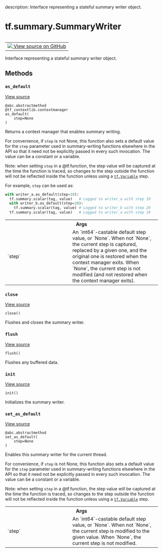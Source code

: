 description: Interface representing a stateful summary writer object.

<div itemscope itemtype="http://developers.google.com/ReferenceObject">
<meta itemprop="name" content="tf.summary.SummaryWriter" />
<meta itemprop="path" content="Stable" />
<meta itemprop="property" content="as_default"/>
<meta itemprop="property" content="close"/>
<meta itemprop="property" content="flush"/>
<meta itemprop="property" content="init"/>
<meta itemprop="property" content="set_as_default"/>
</div>

# tf.summary.SummaryWriter

<!-- Insert buttons and diff -->

<table class="tfo-notebook-buttons tfo-api nocontent" align="left">
<td>
  <a target="_blank" href="https://github.com/tensorflow/tensorflow/blob/r2.4/tensorflow/python/ops/summary_ops_v2.py#L202-L269">
    <img src="https://www.tensorflow.org/images/GitHub-Mark-32px.png" />
    View source on GitHub
  </a>
</td>
</table>



Interface representing a stateful summary writer object.

<!-- Placeholder for "Used in" -->


## Methods

<h3 id="as_default"><code>as_default</code></h3>

<a target="_blank" href="https://github.com/tensorflow/tensorflow/blob/r2.4/tensorflow/python/ops/summary_ops_v2.py#L226-L257">View source</a>

<pre class="devsite-click-to-copy prettyprint lang-py tfo-signature-link">
<code>@abc.abstractmethod</code>
<code>@tf_contextlib.contextmanager</code>
<code>as_default(
    step=None
)
</code></pre>

Returns a context manager that enables summary writing.

For convenience, if `step` is not None, this function also sets a default
value for the `step` parameter used in summary-writing functions elsewhere
in the API so that it need not be explicitly passed in every such
invocation. The value can be a constant or a variable.

Note: when setting `step` in a @tf.function, the step value will be
captured at the time the function is traced, so changes to the step outside
the function will not be reflected inside the function unless using
a <a href="../../tf/Variable.md"><code>tf.Variable</code></a> step.

For example, `step` can be used as:

```python
with writer_a.as_default(step=10):
  tf.summary.scalar(tag, value)   # Logged to writer_a with step 10
  with writer_b.as_default(step=20):
    tf.summary.scalar(tag, value) # Logged to writer_b with step 20
  tf.summary.scalar(tag, value)   # Logged to writer_a with step 10
```

<!-- Tabular view -->
 <table class="responsive fixed orange">
<colgroup><col width="214px"><col></colgroup>
<tr><th colspan="2">Args</th></tr>

<tr>
<td>
`step`
</td>
<td>
An `int64`-castable default step value, or `None`. When not `None`,
the current step is captured, replaced by a given one, and the original
one is restored when the context manager exits. When `None`, the current
step is not modified (and not restored when the context manager exits).
</td>
</tr>
</table>



<h3 id="close"><code>close</code></h3>

<a target="_blank" href="https://github.com/tensorflow/tensorflow/blob/r2.4/tensorflow/python/ops/summary_ops_v2.py#L267-L269">View source</a>

<pre class="devsite-click-to-copy prettyprint lang-py tfo-signature-link">
<code>close()
</code></pre>

Flushes and closes the summary writer.


<h3 id="flush"><code>flush</code></h3>

<a target="_blank" href="https://github.com/tensorflow/tensorflow/blob/r2.4/tensorflow/python/ops/summary_ops_v2.py#L263-L265">View source</a>

<pre class="devsite-click-to-copy prettyprint lang-py tfo-signature-link">
<code>flush()
</code></pre>

Flushes any buffered data.


<h3 id="init"><code>init</code></h3>

<a target="_blank" href="https://github.com/tensorflow/tensorflow/blob/r2.4/tensorflow/python/ops/summary_ops_v2.py#L259-L261">View source</a>

<pre class="devsite-click-to-copy prettyprint lang-py tfo-signature-link">
<code>init()
</code></pre>

Initializes the summary writer.


<h3 id="set_as_default"><code>set_as_default</code></h3>

<a target="_blank" href="https://github.com/tensorflow/tensorflow/blob/r2.4/tensorflow/python/ops/summary_ops_v2.py#L205-L224">View source</a>

<pre class="devsite-click-to-copy prettyprint lang-py tfo-signature-link">
<code>@abc.abstractmethod</code>
<code>set_as_default(
    step=None
)
</code></pre>

Enables this summary writer for the current thread.

For convenience, if `step` is not None, this function also sets a default
value for the `step` parameter used in summary-writing functions elsewhere
in the API so that it need not be explicitly passed in every such
invocation. The value can be a constant or a variable.

Note: when setting `step` in a @tf.function, the step value will be
captured at the time the function is traced, so changes to the step outside
the function will not be reflected inside the function unless using
a <a href="../../tf/Variable.md"><code>tf.Variable</code></a> step.

<!-- Tabular view -->
 <table class="responsive fixed orange">
<colgroup><col width="214px"><col></colgroup>
<tr><th colspan="2">Args</th></tr>

<tr>
<td>
`step`
</td>
<td>
An `int64`-castable default step value, or `None`. When not `None`,
the current step is modified to the given value. When `None`, the
current step is not modified.
</td>
</tr>
</table>






